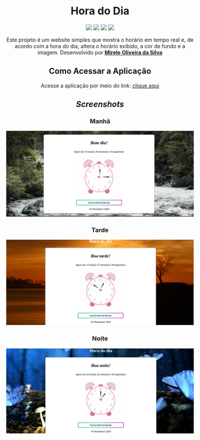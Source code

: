 <div align="center">
  <h1>Hora do Dia</h1>
    <img src="http://img.shields.io/static/v1?label=JavaScript&message=ES6&color=yellow&style=for-the-badge&logo=javascript"/>
    <img src="http://img.shields.io/static/v1?label=CSS3&message=ES6&color=yellow&style=for-the-badge&logo=CSS3"/>
    <img src="http://img.shields.io/static/v1?label=HTML5&message=ES6&color=yellow&style=for-the-badge&logo=HTML5"/>
    <img src="http://img.shields.io/static/v1?label=LICENSE-MIT&message=ES6&color=yellow&style=for-the-badge&logo=LICENSE-MIT"/> 

    
<p>Este projeto é um website simples que mostra o horário em tempo real e, de acordo com a hora do dia, altera o horário exibido, a cor de fundo e a imagem. Desenvolvido por <a target="_blank" rel="external" href="https://github.com/MegMinnie/"><strong>Mirele Oliveira da Silva</strong></a>
 </p></p>

  ## Como Acessar a Aplicação
<p>Acesse a aplicação por meio do link: <a href="https://megminnie.github.io/Hora-do-Dia/
"_blank">clique aqui</a></p>

## *Screenshots*

### Manhã
![Bom dia! ](imagens/manha.png)

### Tarde
![Boa tarde! ](imagens/tarde.png)

### Noite
![Boa noite! ](imagens/noite.png)
</div>
